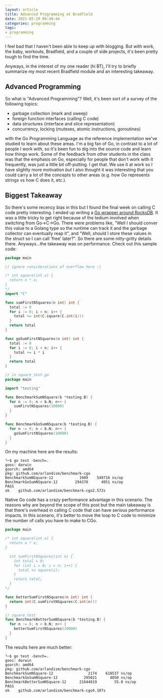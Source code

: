 ```yaml
---
layout: article
title: Advanced Programming at Bradfield
date: 2021-05-29 09:49:44
categories: programming
tags:
- programming
---
```


I feel bad that I haven't been able to keep up with blogging. But with work, the baby, workouts, Bradfield, and a couple of side projects, it's been pretty tough to find the time.

Anyways, in the interest of my one reader (hi BT), I'll try to briefly summarize my most recent Bradfield module and an interesting takeaway.

## Advanced Programming

So what is "Advanced Programming"? Well, it's been sort of a survey of the following topics:

- garbage collection (mark and sweep)
- foreign function interfaces (calling C code)
- data structures (interface and slice representation)
- concurrency, locking (mutexes, atomic instructions, goroutines)

with the Go Programming Language as the reference implementation we've studied to learn about these areas. I'm a big fan of Go, in contrast to a lot of people I work with,
so it's been fun to dig into the source code and learn how things work. Some of the feedback from other students in the class was that the emphasis on Go, especially for people
that don't work with it frequently, was just a little bit off-putting. I get that. We use it at work so I have slightly more motivation _but_ I also thought it was interesting
that you could carry a lot of the concepts to other areas (e.g. how Go represents strings vs how C does it, etc.).

## Biggest Takeaway

So there's some recency bias in this but I found the final week on calling C code pretty interesting. I ended up writing a [Go wrapper around RocksDB](https://github.com/facebook/rocksdb). It was a little
tricky to get right because of the tedium involved when switching from Go->C->Go. There were problems like, "Well I should conver this value to a Golang type so the runtime
can track it and the garbage collector can eventually reap it", and "Well, should I store these values in the struct so I can call 'free' later?". So there are some nitty-gritty
details there. Anyways...the takeaway was on performance. Check out this sample code:

```go
package main

// ignore considerations of overflow here :)

/* int square(int x) {
  return x * x;
}
*/
import "C"

func sumFirstNSquares(n int) int {
  total := 0
  for i := 0; i < n; i++ {
    total += int(C.square(C.int(i)))
  }
  return total
}

func goSumFirstNSquares(n int) int {
  total := 0
  for i := 0; i < n; i++ {
    total += i * i
  }
  return total
}

// in square_test.go
package main

import "testing"

func BenchmarkSumNSquare(b *testing.B) {
  for n := 0; n < b.N; n++ {
    sumFirstNSquares(10000)
  }
}

func BenchmarkGoSumNSquare(b *testing.B) {
  for n := 0; n < b.N; n++ {
    goSumFirstNSquares(10000)
  }
}

```

On my machine here are the results:
```
╰─$ go test -bench=.
goos: darwin
goarch: amd64
pkg: github.com/arlandism/benchmark-cgo
BenchmarkSumNSquare-12            1989    549716 ns/op
BenchmarkGoSumNSquare-12        294370      4051 ns/op
PASS
ok    github.com/arlandism/benchmark-cgo2.572s
```

Native Go code has a crazy performance advantage in this scenario. The reasons why are beyond the scope of this post but the main takeaway is that there's overhead in calling C code that can have serious performance impacts. In this scenario, it's better to move the loop to C code to minimize the number of calls you have to make to CGo.


```go
package main

/* int square(int x) {
  return x * x;
}

  int sumFirstNSquares(int n) {
    int total = 0;
    for (int i = 0; i < n; i++) {
      total += square(i);
    }
    return total;
  }
*/

func betterSumFirstNSquares(n int) int {
  return int(C.sumFirstNSquares(C.int(n)))
}

// square_test
func BenchmarkBetterSumNSquare(b *testing.B) {
  for n := 0; n < b.N; n++ {
    betterSumFirstNSquares(10000)
  }
}
```

The results here are much better:

```
╰─$ go test -bench=.
goos: darwin
goarch: amd64
pkg: github.com/arlandism/benchmark-cgo
BenchmarkSumNSquare-12                2174    618537 ns/op
BenchmarkGoSumNSquare-12            295021      4050 ns/op
BenchmarkBetterSumNSquare-12      21644619        55.0 ns/op
PASS
ok    github.com/arlandism/benchmark-cgo4.107s
```
